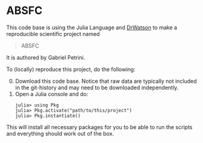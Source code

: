 # ABSFC

This code base is using the Julia Language and [DrWatson](https://juliadynamics.github.io/DrWatson.jl/stable/)
to make a reproducible scientific project named
> ABSFC

It is authored by Gabriel Petrini.

To (locally) reproduce this project, do the following:

0. Download this code base. Notice that raw data are typically not included in the
   git-history and may need to be downloaded independently.
1. Open a Julia console and do:
   ```
   julia> using Pkg
   julia> Pkg.activate("path/to/this/project")
   julia> Pkg.instantiate()
   ```

This will install all necessary packages for you to be able to run the scripts and
everything should work out of the box.
